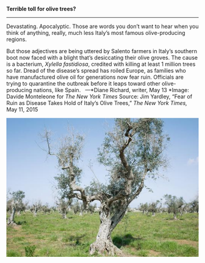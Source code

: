**Terrible toll for olive trees?**

****

Devastating. Apocalyptic. Those are words you don’t want to hear when you think of anything, really, much less Italy’s most famous olive-producing regions.

But those adjectives are being uttered by Salento farmers in Italy’s southern boot now faced with a blight that’s desiccating their olive groves. The cause is a bacterium, *Xylella fastidiosa*, credited with killing at least 1 million trees so far. Dread of the disease’s spread has roiled Europe, as families who have manufactured olive oil for generations now fear ruin. Officials are trying to quarantine the outbreak before it leaps toward other olive-producing nations, like Spain.
   —*Diane Richard, writer, May 13
*Image: Davide Monteleone for *The New York Times*
 Source: Jim Yardley, “Fear of Ruin as Disease Takes Hold of Italy’s Olive Trees,” *The* *New York Times,* May 11, 2015

![](../images/15-5-13_51.7_OliveEDIT-1.jpeg)
